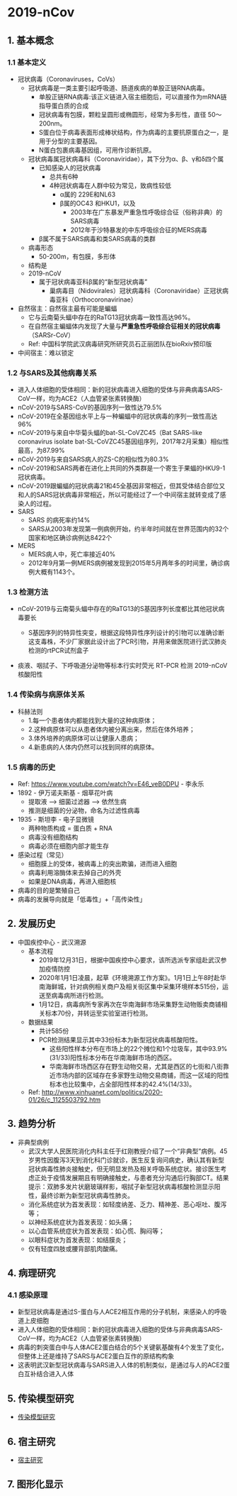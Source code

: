 # 2019-nCov

## 1. 基本概念

  ### 1.1 基本定义

- 冠状病毒（Coronaviruses，CoVs）
  - 冠状病毒是一类主要引起呼吸道、肠道疾病的单股正链RNA病毒。
    - 单股正链RNA病毒:该正义链进入宿主细胞后，可以直接作为mRNA链指导蛋白质的合成
    - 冠状病毒有包膜，颗粒呈圆形或椭圆形，经常为多形性，直径 50～200nm。
    - S蛋白位于病毒表面形成棒状结构，作为病毒的主要抗原蛋白之一，是用于分型的主要基因。
    - N蛋白包裹病毒基因组，可用作诊断抗原。
  - 冠状病毒属冠状病毒科（Coronaviridae），其下分为α、β、γ和δ四个属
    - 已知感染人的冠状病毒
      - 总共有6种
      - 4种冠状病毒在人群中较为常见，致病性较低
        - α属的 229E和NL63
        - β属的OC43 和HKU1，以及
          - 2003年在广东暴发严重急性呼吸综合征（俗称非典）的SARS病毒
          - 2012年于沙特暴发的中东呼吸综合征的MERS病毒
    - β属不属于SARS病毒和类SARS病毒的类群
  - 病毒形态
    - 50-200m，有包膜，多形体
  - 结构是
  - 2019-nCoV
    - 属于冠状病毒亚科β属的“新型冠状病毒”
      - 巢病毒目（Nidovirales）冠状病毒科（Coronaviridae）正冠状病毒亚科（Orthocoronavirinae）
- 自然宿主：自然宿主最有可能是蝙蝠
  - 它与云南菊头蝠中存在的RaTG13冠状病毒一致性高达96%。
  - 在自然宿主蝙蝠体内发现了大量与**严重急性呼吸综合征相关的冠状病毒**（SARSr-CoV）
  - Ref: 中国科学院武汉病毒研究所研究员石正丽团队在bioRxiv预印版
- 中间宿主：难以锁定

### 1.2 与SARS及其他病毒关系

- 进入人体细胞的受体相同：新的冠状病毒进入细胞的受体与非典病毒SARS-CoV一样，均为ACE2（人血管紧张素转换酶）
- nCoV-2019与SARS-CoV的基因序列一致性达79.5%
- nCoV-2019在全基因组水平上与一种蝙蝠中的冠状病毒的序列一致性高达96%
- nCoV-2019与来自中华菊头蝠的bat-SL-CoVZC45（Bat SARS-like coronavirus isolate bat-SL-CoVZC45基因组序列，2017年2月采集）相似性最高，为87.99%
- nCoV-2019与来自SARS病人的ZS-C的相似性为80.3%
- nCoV-2019和SARS两者在进化上共同的外类群是一个寄生于果蝠的HKU9-1冠状病毒。
- nCoV-2019跟蝙蝠的冠状病毒21和45全基因非常相近，但其受体结合部位又和人的SARS冠状病毒非常相近，所以可能经过了一个中间宿主就转变成了感染人的过程。
- SARS
  - SARS 的病死率约14%
  - SARS从2003年发现第一例病例开始，约半年时间就在世界范围内的32个国家和地区确诊病例达8422个
- MERS
  - MERS病人中，死亡率接近40%
  - 2012年9月第一例MERS病例被发现到2015年5月两年多的时间里，确诊病例大概有1143个。

### 1.3 检测方法

- nCoV-2019与云南菊头蝠中存在的RaTG13的S基因序列长度都比其他冠状病毒要长
  
  - S基因序列的特异性突变，根据这段特异性序列设计的引物可以准确诊断这支毒株，不少厂家据此设计出了PCR引物，并用来做医院进行武汉肺炎检测的rtPCR试剂盒子
- 痰液、咽拭子、下呼吸道分泌物等标本行实时荧光 RT-PCR 检测 2019-nCoV 核酸阳性

### 1.4 传染病与病原体关系

- 科赫法则
  - 1.每一个患者体内都能找到大量的这种病原体；
  - 2.这种病原体可以从患者体内被分离出来，然后在体外培养；
  - 3.体外培养的病原体可以让健康人患病；
  - 4.新患病的人体内仍然可以找到同样的病原体。

### 1.5 病毒的历史

- Ref: https://www.youtube.com/watch?v=E46_veB0DPU - 李永乐
- 1892 - 伊万诺夫斯基 - 烟草花叶病
  - 提取液 --> 细菌过滤器 --> 依然生病
  - 推测是细菌的分泌物，命名为过滤性病毒
- 1935 - 斯坦李 - 电子显微镜
  - 两种物质构成 = 蛋白质 + RNA
  - 病毒没有细胞结构
  - 病毒必须在细胞内部才能生存
- 感染过程（常见）
  - 细胞膜上的受体，被病毒上的突出欺骗，进而进入细胞
  - 病毒利用溶酶体来去掉自己的外壳
  - 如果是DNA病毒，再进入细胞核
- 病毒的目的是繁殖自己
- 病毒的发展导向就是「低毒性」+「高传染性」

##  2. 发展历史

  - 中国疾控中心 - 武汉溯源
    - 基本流程
      - 2019年12月31日，根据中国疾控中心要求，该所选派专家组赴武汉参加疫情防控
      - 2020年1月1日凌晨，起草《环境溯源工作方案》。1月1日上午8时赴华南海鲜城，针对病例相关商户及相关街区集中采集环境样本515份，运送至病毒病所进行检测。
      - 1月12日，病毒病所专家再次在华南海鲜市场采集野生动物贩卖商铺相关标本70份，并转运至实验室进行检测。
    - 数据结果
      - 共计585份
      - PCR检测结果显示其中33份标本为新型冠状病毒核酸阳性。
        - 这些阳性样本分布在市场上的22个摊位和1个垃圾车，其中93.9%(31/33)阳性标本分布在华南海鲜市场的西区。
        - 华南海鲜市场西区存在野生动物交易，尤其是西区的七街和八街靠近市场内部的区域存在多家野生动物交易商铺，而这一区域的阳性标本也比较集中，占全部阳性样本的42.4%(14/33)。
    - Ref: http://www.xinhuanet.com/politics/2020-01/26/c_1125503792.htm

##  3. 趋势分析

  - 非典型病例
    - 武汉大学人民医院消化内科主任于红刚教授介绍了一个“非典型”病例。45岁男性因腹泻3天到消化科门诊就诊，医生反复询问病史，确认其有新型冠状病毒性肺炎接触史，但无明显发热及相关呼吸系统症状。接诊医生考虑正处于疫情发展期且有明确接触史，与患者充分沟通后行胸部CT。结果提示：双肺多发片状磨玻璃样影，咽拭子新型冠状病毒核酸检测显示阳性，最终诊断为新型冠状病毒性肺炎。
    - 消化系统症状为首发表现：如轻度纳差、乏力、精神差、恶心呕吐、腹泻等；
    - 以神经系统症状为首发表现：如头痛；
    - 以心血管系统症状为首发表现：如心慌、胸闷等；
    - 以眼科症状为首发表现：如结膜炎；
    - 仅有轻度四肢或腰背部肌肉酸痛。

##  4. 病理研究

  ###  4.1 感染原理
- 新型冠状病毒是通过S-蛋白与人ACE2相互作用的分子机制，来感染人的呼吸道上皮细胞
- 进入人体细胞的受体相同：新的冠状病毒进入细胞的受体与非典病毒SARS-CoV一样，均为ACE2（人血管紧张素转换酶）
- 病毒的刺突蛋白中与人体ACE2蛋白结合的5个关键氨基酸有4个发生了变化，但整体上还是维持了SARS与ACE2蛋白互作的原结构构象
- 这表明武汉新型冠状病毒与SARS进入人体的机制类似，是通过与人的ACE2蛋白互补结合进入人体

##  5. 传染模型研究

- [传染模型研究](./01.Propagation_Model.md)

##  6. 宿主研究

- [宿主研究](./02.Infectious_Host.md)

##  7. 图形化显示